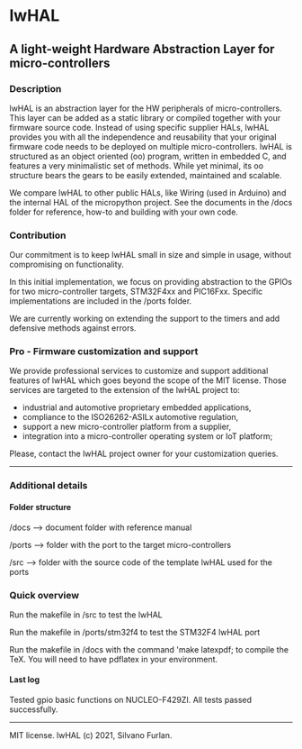 # lwHAL
## A light-weight Hardware Abstraction Layer for micro-controllers

### Description

lwHAL is an abstraction layer for the HW peripherals of micro-controllers.
This layer can be added as a static library or compiled together with your firmware source code.
Instead of using specific supplier HALs, lwHAL provides you with all the independence and reusability that your original firmware code needs to be deployed on multiple micro-controllers.
lwHAL is structured as an object oriented (oo) program, written in embedded C, and features a very minimalistic set of methods. While yet minimal, its oo structure bears the gears to be easily extended, maintained and scalable.

We compare lwHAL to other public HALs, like Wiring (used in Arduino) and the internal HAL of the micropython project.
See the documents in the /docs folder for reference, how-to and building with your own code.

### Contribution

Our commitment is to keep lwHAL small in size and simple in usage, without compromising on functionality.

In this initial implementation, we focus on providing abstraction to the GPIOs for two micro-controller targets, STM32F4xx and PIC16Fxx. Specific implementations are included in the /ports folder.

We are currently working on extending the support to the timers and add defensive methods against errors.

### Pro - Firmware customization and support

We provide professional services to customize and support additional features of lwHAL which goes beyond the
scope of the MIT license. Those services are targeted to the extension of the lwHAL project to:
- industrial and automotive proprietary embedded applications,
- compliance to the ISO26262-ASILx automotive regulation,
- support a new micro-controller platform from a supplier,
- integration into a micro-controller operating system or IoT platform;

Please, contact the lwHAL project owner for your customization queries.

------------------------------------------------------------------------------------

### Additional details

#### Folder structure

  /docs   --> document folder with reference manual

  /ports  --> folder with the port to the target micro-controllers

  /src    --> folder with the source code of the template lwHAL used for the ports

### Quick overview

Run the makefile in /src to test the lwHAL

Run the makefile in /ports/stm32f4 to test the STM32F4 lwHAL port

Run the makefile in /docs with the command 'make latexpdf; to compile the TeX. You will need to have pdflatex in your environment.

#### Last log

Tested gpio basic functions on NUCLEO-F429ZI.
All tests passed successfully.



------------------------------------------------------------------------------------
MIT license.
lwHAL (c) 2021, Silvano Furlan.
